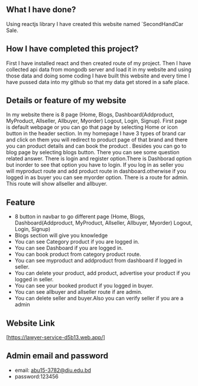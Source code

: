 ## What I have done?
Using reactjs library I have created this website named `SecondHandCar Sale.

## How I have completed this project?
First I have installed react and then created route of my project. Then I have collected api data from mongodb server and load it in my website and using those data and doing some coding I have built this website and every time I have pussed data into my github so that my data get stored in a safe place. 

## Details or feature of my website
 In my website there is 8 page (Home, Blogs, Dashboard(Addproduct, MyProduct, Allseller, Allbuyer, Myorder) Logout, Login, Signup). First page is default webpage or you can go that page by selecting Home or icon button in the header section. In my homepage I have 3 types of brand car and click on them you will redirect to product page of that brand and there you can product details and can book the product . Besides you can go to blog page by selecting blogs button. There you can see some question related answer. There is login and register option.There is Dashborad option but inorder to see that option you have to login. If you log in as seller you will myproduct route and add product route in dashboard.otherwise if you logged in as buyer you can see myorder option. There is a route for admin. This route will show allseller and allbuyer.

## Feature 
 * 8 button in navbar to go different page (Home, Blogs, Dashboard(Addproduct, MyProduct, Allseller,
 Allbuyer, Myorder) Logout, Login, Signup)
 * Blogs section will give you knowledge 
 * You can see Category product if you are logged in.
 * You can see Dashboard if you are logged in.
 * You can book product from category product route.
 * You can see myproduct and addproduct from dashboard if logged in seller.
 * You can delete your product, add product, advertise your product if you logged in seller.
 * You can see your booked product if you logged in buyer.
 * You can see allbuyer and allseller route if are admin.
 * You can delete seller and buyer.Also you can verify seller if you are a admin

 ## Website Link
[https://lawyer-service-d5b13.web.app/]

## Admin email and password
 * email: abu15-3782@diu.edu.bd
 * password:123456

